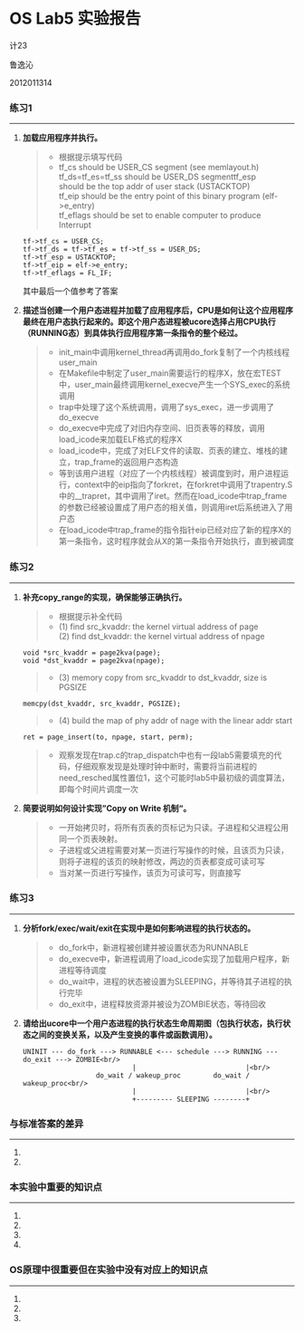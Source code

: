 # OS Lab5 实验报告

计23

鲁逸沁

2012011314

### 练习1
---
1.	<b>加载应用程序并执行。</b>

	> * 根据提示填写代码
	> * tf_cs should be USER_CS segment (see memlayout.h)<br/>
	tf_ds=tf_es=tf_ss should be USER_DS segmenttf_esp<br/>
	should be the top addr of user stack (USTACKTOP)<br/>
	tf_eip should be the entry point of this binary program (elf->e_entry)<br/>
	tf_eflags should be set to enable computer to produce Interrupt<br/>
	```
	tf->tf_cs = USER_CS;
    tf->tf_ds = tf->tf_es = tf->tf_ss = USER_DS;
    tf->tf_esp = USTACKTOP;
    tf->tf_eip = elf->e_entry;
    tf->tf_eflags = FL_IF;
	```
	其中最后一个值参考了答案

2.	<b>描述当创建一个用户态进程并加载了应用程序后，CPU是如何让这个应用程序最终在用户态执行起来的。即这个用户态进程被ucore选择占用CPU执行（RUNNING态）到具体执行应用程序第一条指令的整个经过。</b>
	
	> * init_main中调用kernel_thread再调用do_fork复制了一个内核线程user_main
	> * 在Makefile中制定了user_main需要运行的程序X，放在宏TEST中，user_main最终调用kernel_execve产生一个SYS_exec的系统调用
	> * trap中处理了这个系统调用，调用了sys_exec，进一步调用了do_execve
	> * do_execve中完成了对旧内存空间、旧页表等的释放，调用load_icode来加载ELF格式的程序X
	> * load_icode中，完成了对ELF文件的读取、页表的建立、堆栈的建立，trap_frame的返回用户态构造
	> * 等到该用户进程（对应了一个内核线程）被调度到时，用户进程运行，context中的eip指向了forkret，在forkret中调用了trapentry.S中的__trapret，其中调用了iret。然而在load_icode中trap_frame的参数已经被设置成了用户态的相关值，则调用iret后系统进入了用户态
	> * 在load_icode中trap_frame的指令指针eip已经对应了新的程序X的第一条指令，这时程序就会从X的第一条指令开始执行，直到被调度

### 练习2
---
1.	<b>补充copy_range的实现，确保能够正确执行。</b>

	> * 根据提示补全代码
	> * (1) find src_kvaddr: the kernel virtual address of page<br/>
	(2) find dst_kvaddr: the kernel virtual address of npage
	```
	void *src_kvaddr = page2kva(page);
	void *dst_kvaddr = page2kva(npage);
	```
	> * (3) memory copy from src_kvaddr to dst_kvaddr, size is PGSIZE
	```
	memcpy(dst_kvaddr, src_kvaddr, PGSIZE);
	```
	> * (4) build the map of phy addr of  nage with the linear addr start
	```
	ret = page_insert(to, npage, start, perm);
	```
	> * 观察发现在trap.c的trap_dispatch中也有一段lab5需要填充的代码，仔细观察发现是处理时钟中断时，需要将当前进程的need_resched属性置位1，这个可能时lab5中最初级的调度算法，即每个时间片调度一次

2.	<b>简要说明如何设计实现”Copy on Write 机制“。</b>

	> * 一开始拷贝时，将所有页表的页标记为只读。子进程和父进程公用同一个页表映射。
	> * 子进程或父进程需要对某一页进行写操作的时候，且该页为只读，则将子进程的该页的映射修改，两边的页表都变成可读可写
	> * 当对某一页进行写操作，该页为可读可写，则直接写

### 练习3
---
1.	<b>分析fork/exec/wait/exit在实现中是如何影响进程的执行状态的。</b>
	
	> * do_fork中，新进程被创建并被设置状态为RUNNABLE
	> * do_execve中，新进程调用了load_icode实现了加载用户程序，新进程等待调度
	> * do_wait中，进程的状态被设置为SLEEPING，并等待其子进程的执行完毕
	> * do_exit中，进程释放资源并被设为ZOMBIE状态，等待回收
	
2.	<b>请给出ucore中一个用户态进程的执行状态生命周期图（包执行状态，执行状态之间的变换关系，以及产生变换的事件或函数调用）。</b>

	```
	UNINIT --- do_fork ---> RUNNABLE <--- schedule ---> RUNNING --- do_exit ---> ZOMBIE<br/>
	                           |                           |<br/>
	                  do_wait / wakeup_proc        do_wait / wakeup_proc<br/>
	                           |                           |<br/>
	                           +--------- SLEEPING --------+
	```

### 与标准答案的差异
---
1.	
2.	

### 本实验中重要的知识点
---
1.	
2.	
3.	
4.	

### OS原理中很重要但在实验中没有对应上的知识点
---
1.	
2.	
3.	
